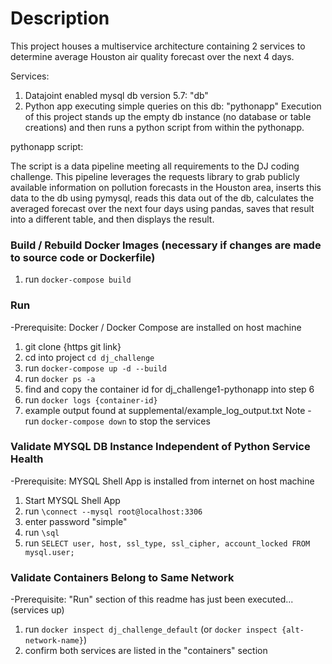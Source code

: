 # Description

This project houses a multiservice architecture containing 2 services to determine average
Houston air quality forecast over the next 4 days.

Services:

1. Datajoint enabled mysql db version 5.7: "db"
2. Python app executing simple queries on this db: "pythonapp"
   Execution of this project stands up the empty db instance (no database or table creations) and
   then runs a python script from within the pythonapp.

pythonapp script:

The script is a data pipeline meeting all requirements to the DJ coding challenge. This 
pipeline leverages the requests library to grab publicly available information on pollution 
forecasts in the Houston area, inserts this data to the db using pymysql, reads this data out 
of the db, calculates the averaged forecast over the next four days using pandas, saves that
result into a different table, and then displays the result.

### Build / Rebuild Docker Images (necessary if changes are made to source code or Dockerfile)

1. run `docker-compose build`

### Run

-Prerequisite: Docker / Docker Compose are installed on host machine

1. git clone {https git link}
2. cd into project `cd dj_challenge`
3. run `docker-compose up -d --build`
4. run `docker ps -a`
5. find and copy the container id for dj_challenge1-pythonapp into step 6
6. run `docker logs {container-id}`
7. example output found at supplemental/example_log_output.txt
Note - run `docker-compose down` to stop the services

### Validate MYSQL DB Instance Independent of Python Service Health

-Prerequisite: MYSQL Shell App is installed from internet on host machine

1. Start MYSQL Shell App
2. run `\connect --mysql root@localhost:3306`
3. enter password "simple"
4. run `\sql`
5. run `SELECT user, host, ssl_type, ssl_cipher, account_locked FROM mysql.user;`

### Validate Containers Belong to Same Network

-Prerequisite: "Run" section of this readme has just been executed... (services up)

1. run `docker inspect dj_challenge_default` (or `docker inspect {alt-network-name}`)
2. confirm both services are listed in the "containers" section
